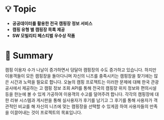 # 💡 Topic

- **공공데이터를 활용한 전국 캠핑장 정보 서비스**
- **캠핑 유형 별 캠핑장 목록 제공**
- **SW 모빌리티 페스티벌 우수상 작품**

# 📝 Summary

캠핑 이용자 수가 나날이 증가하면서 덩달아 캠핑장의 수도 증가하고 있습니다. 
하지만 이용객들이 모든 캠핑장을 돌아다니며 자신의 니즈를 충족시키는 캠핑장을 찾기에는 많은 시간과 노력을 필요로 합니다. 
오늘의 캠핑 프로젝트는 이러한 문제에 대해 한국 관광 공사에서 제공하는 고 캠핑 정보 조회 API를 통해 전국의 캠핑장 위치 정보와 편의시설 등을 한눈에 볼 수 있게 가공하여 이용객의 수고를 덜어주려 합니다. 
각각의 캠핑장에 대한 리뷰 시스템과 게시판을 통해 실사용자가 후기를 남기고 그 후기를 통해 사용자가 객관적인 비교를 해 자신의 니즈에 맞는 캠핑장을 선택할 수 있게끔 하여 사용자들의 만족을 이끌어내는 것이 프로젝트의 목표입니다.
